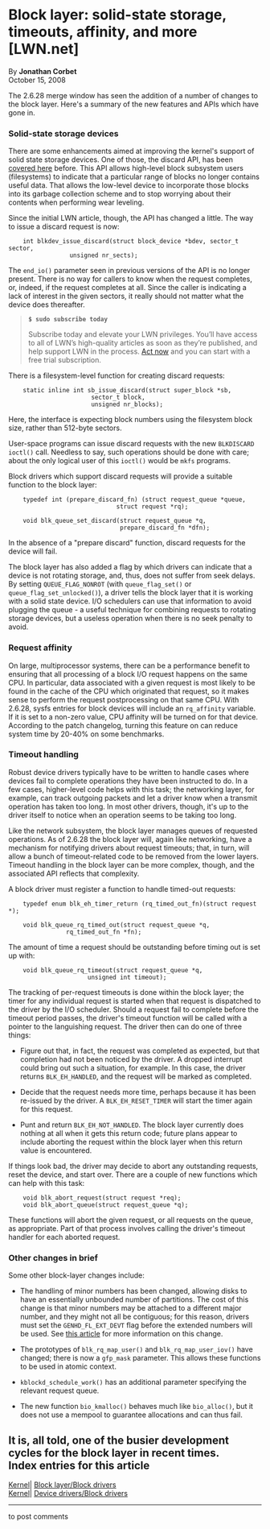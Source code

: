 # Block layer: solid-state storage, timeouts, affinity, and more [LWN.net]

By **Jonathan Corbet**  
October 15, 2008 

The 2.6.28 merge window has seen the addition of a number of changes to the block layer. Here's a summary of the new features and APIs which have gone in. 

### Solid-state storage devices

There are some enhancements aimed at improving the kernel's support of solid state storage devices. One of those, the discard API, has been [covered here](/Articles/293658) before. This API allows high-level block subsystem users (filesystems) to indicate that a particular range of blocks no longer contains useful data. That allows the low-level device to incorporate those blocks into its garbage collection scheme and to stop worrying about their contents when performing wear leveling. 

Since the initial LWN article, though, the API has changed a little. The way to issue a discard request is now: 
    
    
        int blkdev_issue_discard(struct block_device *bdev, sector_t sector,
    			     unsigned nr_sects);
    

The `end_io()` parameter seen in previous versions of the API is no longer present. There is no way for callers to know when the request completes, or, indeed, if the request completes at all. Since the caller is indicating a lack of interest in the given sectors, it really should not matter what the device does thereafter. 

> **`$ sudo subscribe today`**
> 
> Subscribe today and elevate your LWN privileges. You’ll have access to all of LWN’s high-quality articles as soon as they’re published, and help support LWN in the process. [Act now](https://lwn.net/Promo/nst-sudo/claim) and you can start with a free trial subscription. 

There is a filesystem-level function for creating discard requests: 
    
    
        static inline int sb_issue_discard(struct super_block *sb,
    				       sector_t block, 
    				       unsigned nr_blocks);
    

Here, the interface is expecting block numbers using the filesystem block size, rather than 512-byte sectors. 

User-space programs can issue discard requests with the new `BLKDISCARD` `ioctl()` call. Needless to say, such operations should be done with care; about the only logical user of this `ioctl()` would be `mkfs` programs. 

Block drivers which support discard requests will provide a suitable function to the block layer: 
    
    
        typedef int (prepare_discard_fn) (struct request_queue *queue, 
        	    			      struct request *rq);
    
        void blk_queue_set_discard(struct request_queue *q, 
        	                       prepare_discard_fn *dfn);
    

In the absence of a "prepare discard" function, discard requests for the device will fail. 

The block layer has also added a flag by which drivers can indicate that a device is not rotating storage, and, thus, does not suffer from seek delays. By setting `QUEUE_FLAG_NONROT` (with `queue_flag_set()` or `queue_flag_set_unlocked()`), a driver tells the block layer that it is working with a solid state device. I/O schedulers can use that information to avoid plugging the queue - a useful technique for combining requests to rotating storage devices, but a useless operation when there is no seek penalty to avoid. 

### Request affinity

On large, multiprocessor systems, there can be a performance benefit to ensuring that all processing of a block I/O request happens on the same CPU. In particular, data associated with a given request is most likely to be found in the cache of the CPU which originated that request, so it makes sense to perform the request postprocessing on that same CPU. With 2.6.28, sysfs entries for block devices will include an `rq_affinity` variable. If it is set to a non-zero value, CPU affinity will be turned on for that device. According to the patch changelog, turning this feature on can reduce system time by 20-40% on some benchmarks. 

### Timeout handling

Robust device drivers typically have to be written to handle cases where devices fail to complete operations they have been instructed to do. In a few cases, higher-level code helps with this task; the networking layer, for example, can track outgoing packets and let a driver know when a transmit operation has taken too long. In most other drivers, though, it's up to the driver itself to notice when an operation seems to be taking too long. 

Like the network subsystem, the block layer manages queues of requested operations. As of 2.6.28 the block layer will, again like networking, have a mechanism for notifying drivers about request timeouts; that, in turn, will allow a bunch of timeout-related code to be removed from the lower layers. Timeout handling in the block layer can be more complex, though, and the associated API reflects that complexity. 

A block driver must register a function to handle timed-out requests: 
    
    
        typedef enum blk_eh_timer_return (rq_timed_out_fn)(struct request *);
    
        void blk_queue_rq_timed_out(struct request_queue *q, 
    				rq_timed_out_fn *fn);
    

The amount of time a request should be outstanding before timing out is set up with: 
    
    
        void blk_queue_rq_timeout(struct request_queue *q, 
        	 		      unsigned int timeout);
    

The tracking of per-request timeouts is done within the block layer; the timer for any individual request is started when that request is dispatched to the driver by the I/O scheduler. Should a request fail to complete before the timeout period passes, the driver's timeout function will be called with a pointer to the languishing request. The driver then can do one of three things: 

  * Figure out that, in fact, the request was completed as expected, but that completion had not been noticed by the driver. A dropped interrupt could bring out such a situation, for example. In this case, the driver returns `BLK_EH_HANDLED`, and the request will be marked as completed. 

  * Decide that the request needs more time, perhaps because it has been re-issued by the driver. A `BLK_EH_RESET_TIMER` will start the timer again for this request. 

  * Punt and return `BLK_EH_NOT_HANDLED`. The block layer currently does nothing at all when it gets this return code; future plans appear to include aborting the request within the block layer when this return value is encountered. 




If things look bad, the driver may decide to abort any outstanding requests, reset the device, and start over. There are a couple of new functions which can help with this task: 
    
    
        void blk_abort_request(struct request *req);
        void blk_abort_queue(struct request_queue *q);
    

These functions will abort the given request, or all requests on the queue, as appropriate. Part of that process involves calling the driver's timeout handler for each aborted request. 

### Other changes in brief

Some other block-layer changes include: 

  * The handling of minor numbers has been changed, allowing disks to have an essentially unbounded number of partitions. The cost of this change is that minor numbers may be attached to a different major number, and they might not all be contiguous; for this reason, drivers must set the `GENHD_FL_EXT_DEVT` flag before the extended numbers will be used. See [this article](/Articles/290141/) for more information on this change. 

  * The prototypes of `blk_rq_map_user()` and `blk_rq_map_user_iov()` have changed; there is now a `gfp_mask` parameter. This allows these functions to be used in atomic context. 

  * `kblockd_schedule_work()` has an additional parameter specifying the relevant request queue. 

  * The new function `bio_kmalloc()` behaves much like `bio_alloc()`, but it does not use a mempool to guarantee allocations and can thus fail. 




It is, all told, one of the busier development cycles for the block layer in recent times.  
Index entries for this article  
---  
[Kernel](/Kernel/Index)| [Block layer/Block drivers](/Kernel/Index#Block_layer-Block_drivers)  
[Kernel](/Kernel/Index)| [Device drivers/Block drivers](/Kernel/Index#Device_drivers-Block_drivers)  
  


* * *

to post comments 
